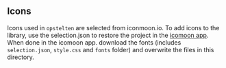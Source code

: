 
## Icons
Icons used in `opstelten` are selected from iconmoon.io. To add icons to the library, use the selection.json to restore the project in the [icomoon app](https://icomoon.io/app/). When done in the icomoon app. download the fonts (includes `selection.json`, `style.css` and `fonts` folder) and overwrite the files in this directory.